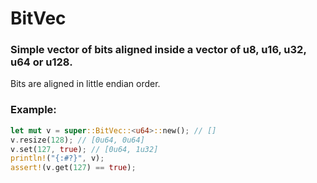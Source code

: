 # BitVec

### Simple vector of bits aligned inside a vector of u8, u16, u32, u64 or u128.

Bits are aligned in little endian order.

### Example:
```rust
let mut v = super::BitVec::<u64>::new(); // []
v.resize(128); // [0u64, 0u64]
v.set(127, true); // [0u64, 1u32]
println!("{:#?}", v);
assert!(v.get(127) == true);
```
